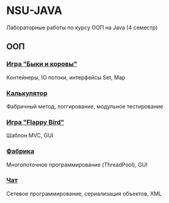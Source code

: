 # NSU-JAVA
Лабораторные работы по курсу ООП на Java (4 семестр)

## ООП
### [Игра "Быки и коровы"](https://github.com/yutsiro/NSU-JAVA/tree/main/redbull_redcow/src)
Контейнеры, IO потоки, интерфейсы Set, Map
### [Калькулятор](https://github.com/yutsiro/NSU-JAVA/tree/main/cactulator/src)
Фабричный метод, логгирование, модульное тестирование
### [Игра "Flappy Bird"](https://github.com/yutsiro/NSU-JAVA/tree/main/flappyB/src)
Шаблон MVC, GUI
### [Фабрика](https://github.com/yutsiro/NSU-JAVA/tree/main/fabrika)
Многопоточное программирование (ThreadPool), GUI
### [Чат](https://github.com/yutsiro/NSU-JAVA/tree/main/new_chat)
Сетевое программирование, сериализация объектов, XML

